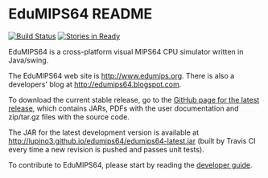 EduMIPS64 README
================

[![Build Status](https://secure.travis-ci.org/lupino3/edumips64.png)](http://travis-ci.org/lupino3/edumips64)
[![Stories in Ready](https://badge.waffle.io/lupino3/edumips64.png?label=ready&title=Ready)](https://waffle.io/lupino3/edumips64)

EduMIPS64 is a cross-platform visual MIPS64 CPU simulator written in
Java/swing.

The EduMIPS64 web site is http://www.edumips.org. There is also a
developers' blog at http://edumips64.blogspot.com.

To download the current stable release, go to the [GitHub page for the latest
release](https://github.com/lupino3/edumips64/releases/latest), which contains
JARs, PDFs with the user documentation and zip/tar.gz files with the source
code.

The JAR for the latest development version is available at
http://lupino3.github.io/edumips64/edumips64-latest.jar (built by Travis CI
every time a new revision is pushed and passes unit tests).

To contribute to EduMIPS64, please start by reading the [developer guide](docs/developer-guide.md).
